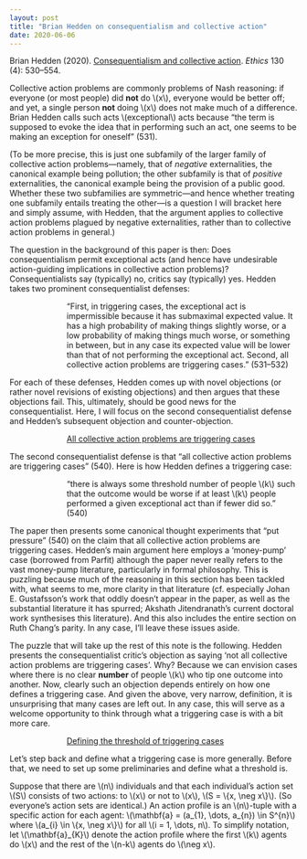 ```yaml
---
layout: post
title: "Brian Hedden on consequentialism and collective action"
date: 2020-06-06
---
```

<p>Brian Hedden (2020). <a href="https://doi.org/10.1086/708535" target="_blank" rel="noopener">Consequentialism and collective action</a>. <cite>Ethics</cite> 130 (4): 530–554.</p>

<p>Collective action problems are commonly problems of Nash reasoning: if everyone (or most people) did <strong>not</strong> do \(x\), everyone would be better off; and yet, a single person <strong>not</strong> doing \(x\) does not make much of a difference. Brian Hedden calls such acts \(exceptional\) acts because “the term is supposed to evoke the idea that in performing such an act, one seems to be making an exception for oneself” (531).</p>

<p>(To be more precise, this is just one subfamily of the larger family of collective action problems—namely, that of <cite>negative</cite> externalities, the canonical example being pollution; the other subfamily is that of <cite>positive</cite> externalities, the canonical example being the provision of a public good. Whether these two subfamilies are symmetric—and hence whether treating one subfamily entails treating the other—is a question I will bracket here and simply assume, with Hedden, that the argument applies to collective action problems plagued by negative externalities, rather than to collective action problems in general.)</p>

<p>The question in the background of this paper is then: Does consequentialism permit exceptional acts (and hence have undesirable action-guiding implications in collective action problems)? Consequentialists say (typically) no, critics say (typically) yes. Hedden takes two prominent consequentialist defenses:</p>

<p style="padding-left:100px;">“First, in triggering cases, the exceptional act is impermissible because it has submaximal expected value. It has a high probability of making things slightly worse, or a low probability of making things much worse, or something in between, but in any case its expected value will be lower than that of not performing the exceptional act. Second, all collective action problems are triggering cases.” (531–532)</p>

<p>For each of these defenses, Hedden comes up with novel objections (or rather novel revisions of existing objections) and then argues that these objections fail. This, ultimately, should be good news for the consequentialist. Here, I will focus on the second consequentialist defense and Hedden’s subsequent objection and counter-objection.</p>

<p style="padding-left:100px;"><u>All collective action problems are triggering cases</u></p>

<p>The second consequentialist defense is that “all collective action problems are triggering cases” (540). Here is how Hedden defines a triggering case:</p>

<p style="padding-left:100px;">“there is always some threshold number of people \(k\) such that the outcome would be worse if at least \(k\) people performed a given exceptional act than if fewer did so.” (540)</p>

<p>The paper then presents some canonical thought experiments that “put pressure” (540) on the claim that all collective action problems are triggering cases. Hedden’s main argument here employs a ‘money-pump’ case (borrowed from Parfit) although the paper never really refers to the vast money-pump literature, particularly in formal philosophy. This is puzzling because much of the reasoning in this section has been tackled with, what seems to me, more clarity in that literature (cf. especially Johan E. Gustafsson’s work that oddly doesn’t appear in the paper, as well as the substantial literature it has spurred; Akshath Jitendranath’s current doctoral work synthesises this literature). And this also includes the entire section on Ruth Chang’s parity. In any case, I’ll leave these issues aside.</p>

<p>The puzzle that will take up the rest of this note is the following. Hedden presents the consequentialist critic’s objection as saying ‘not all collective action problems are triggering cases’. Why? Because we can envision cases where there is no clear <strong>number</strong> of people \(k\) who tip one outcome into another. Now, clearly such an objection depends entirely on how one defines a triggering case. And given the above, very narrow, definition, it is unsurprising that many cases are left out. In any case, this will serve as a welcome opportunity to think through what a triggering case is with a bit more care.</p>

<p style="padding-left:100px;"><u>Defining the threshold of triggering cases</u></p>

<p>Let’s step back and define what a triggering case is more generally. Before that, we need to set up some preliminaries and define what a threshold is.</p>

<p>Suppose that there are \(n\) individuals and that each individual’s action set \(S\) consists of two actions: to \(x\) or not to \(x\), \(S = \{x, \neg x\}\). (So everyone’s action sets are identical.) An action profile is an \(n\)-tuple with a specific action for each agent: \(\mathbf{a} = (a_{1}, \dots, a_{n}) \in S^{n}\) where \(a_{i} \in \{x, \neg x\}\) for all \(i = 1, \dots, n\). To simplify notation, let \(\mathbf{a}_{K}\) denote the action profile where the first \(k\) agents do \(x\) and the rest of the \(n-k\) agents do \(\neg x\).</p>
